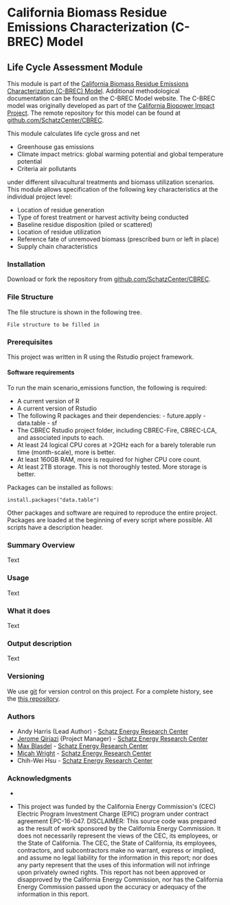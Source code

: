 **California Biomass Residue Emissions Characterization (C-BREC) Model**
===================================================================

## Life Cycle Assessment Module

This module is part of the [California Biomass Residue Emissions Characterization (C-BREC) Model](https://schatzcenter.org/cbrec). Additional methodological documentation can be found on the C-BREC Model website. The C-BREC model was originally developed as part of the [California Biopower Impact Project](https://schatzcenter.org/cbip/). The remote repository for this model can be found at [github.com/SchatzCenter/CBREC](https://github.com/SchatzCenter/CBREC).

This module calculates life cycle gross and net

* Greenhouse gas emissions
* Climate impact metrics: global warming potential and global temperature potential
* Criteria air pollutants

under different silvacultural treatments and biomass utilization scenarios. This module allows specification of the following key characteristics at the individual project level:

* Location of residue generation
* Type of forest treatment or harvest activity being conducted
* Baseline residue disposition (piled or scattered)
* Location of residue utilization
* Reference fate of unremoved biomass (prescribed burn or left in place)
* Supply chain characteristics

### Installation

Download or fork the repository from [github.com/SchatzCenter/CBREC](https://github.com/SchatzCenter/CBREC). 

### File Structure

The file structure is shown in the following tree. 

```
File structure to be filled in
```

### Prerequisites

This project was written in R using the Rstudio project framework.

#### Software requirements

To run the main scenario_emissions function, the following is required:

* A current version of R
* A current version of Rstudio
* The following R packages and their dependencies:
        - future.apply 
        - data.table
        - sf 
* The CBREC Rstudio project folder, including CBREC-Fire, CBREC-LCA, and associated inputs to each.
* At least 24 logical CPU cores at >2GHz each for a barely tolerable run time (month-scale), more is better.
* At least 160GB RAM, more is required for higher CPU core count.
* At least 2TB storage. This is not thoroughly tested. More storage is better.
        
Packages can be installed as follows:

```
install.packages("data.table")
```

Other packages and software are required to reproduce the entire project. Packages are loaded at the beginning of every script where possible. All scripts have a description header.

### Summary Overview

Text

### Usage

Text

### What it does

Text

### Output description

Text

### Versioning

We use [git](https://git-scm.com/) for version control on this project. For a complete history, see the [this repository](https://github.com/SchatzCenter/CBREC). 

### Authors

* Andy Harris (Lead Author) - [Schatz Energy Research Center](https://schatzcenter.org)
* [Jerome Qiriazi](https://github.com/jqiriazi) (Project Manager) - [Schatz Energy Research Center](https://schatzcenter.org)
* [Max Blasdel](https://github.com/mxblsdl) - [Schatz Energy Research Center](https://schatzcenter.org)
* [Micah Wright](https://github.com/wrightmicahc) - [Schatz Energy Research Center](https://schatzcenter.org)
* Chih-Wei Hsu - [Schatz Energy Research Center](https://schatzcenter.org)

### Acknowledgments

* <list acknowledgments>

* This project was funded by the California Energy Commission's (CEC) Electric Program Investment Charge (EPIC) program under contract agreement EPC-16-047. DISCLAIMER: This source code was prepared as the result of work sponsored by the California Energy Commission. It does not necessarily represent the views of the CEC, its employees, or the State of California. The CEC, the State of California, its employees, contractors, and subcontractors make no warrant, express or implied, and assume no legal liability for the information in this report; nor does any party represent that the uses of this information will not infringe upon privately owned rights. This report has not been approved or disapproved by the California Energy Commission, nor has the California Energy Commission passed upon the accuracy or adequacy of the information in this report.